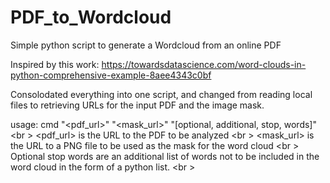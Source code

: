 # PDF_to_Wordcloud
Simple python script to generate a Wordcloud from an online PDF

Inspired by this work:  https://towardsdatascience.com/word-clouds-in-python-comprehensive-example-8aee4343c0bf

Consolodated everything into one script, and changed from 
reading local files to retrieving URLs for the input PDF 
and the image mask.

usage:  cmd "<pdf_url>" "<mask_url>" "[optional, additional, stop, words]" <br \>
<pdf_url> is the URL to the PDF to be analyzed <br \>
<mask_url> is the URL to a PNG file to be used as the mask for the word cloud <br \>
Optional stop words are an additional list of words not to be included in the word cloud in the form of a python list. <br \>

